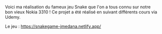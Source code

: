 Voici ma réalisation du fameux jeu Snake que l'on a tous connu sur notre bon vieux Nokia 3310 !
Ce projet a été réalisé en suivant différents cours via Udemy.

Le jeu : https://snakegame-jmedana.netlify.app/
